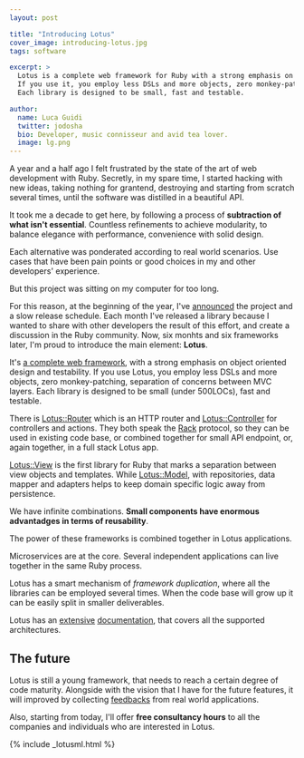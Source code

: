 ```yaml
---
layout: post

title: "Introducing Lotus"
cover_image: introducing-lotus.jpg
tags: software

excerpt: >
  Lotus is a complete web framework for Ruby with a strong emphasis on object oriented design and testability.
  If you use it, you employ less DSLs and more objects, zero monkey-patching, separation of concerns between MVC layers.
  Each library is designed to be small, fast and testable.

author:
  name: Luca Guidi
  twitter: jodosha
  bio: Developer, music connisseur and avid tea lover.
  image: lg.png
---
```


A year and a half ago I felt frustrated by the state of the art of web development with Ruby.
Secretly, in my spare time, I started hacking with new ideas, taking nothing for grantend, destroying and starting from scratch several times, until the software was distilled in a beautiful API.

It took me a decade to get here, by following a process of **subtraction of what isn't essential**.
Countless refinements to achieve modularity, to balance elegance with performance, convenience with solid design.

Each alternative was ponderated according to real world scenarios.
Use cases that have been pain points or good choices in my and other developers' experience.

But this project was sitting on my computer for too long.

For this reason, at the beginning of the year, I've [announced](http://lucaguidi.com/2014/01/01/announcing-lotus.html) the project and a slow release schedule.
Each month I've released a library because I wanted to share with other developers the result of this effort, and create a discussion in the Ruby community.
Now, six monhts and six frameworks later, I'm proud to introduce the main element: **Lotus**.

It's [a complete web framework](http://lotusrb.org), with a strong emphasis on object oriented design and testability.
If you use Lotus, you employ less DSLs and more objects, zero monkey-patching, separation of concerns between MVC layers.
Each library is designed to be small (under 500LOCs), fast and testable.

There is [Lotus::Router](https://github.com/lotus/router) which is an HTTP router and [Lotus::Controller](https://github.com/lotus/controller) for controllers and actions.
They both speak the [Rack](http://rack.github.io) protocol, so they can be used in existing code base, or combined together for small API endpoint, or, again together, in a full stack Lotus app.

[Lotus::View](https://github.com/lotus/view) is the first library for Ruby that marks a separation between view objects and templates.
While [Lotus::Model](https://github.com/lotus/model), with repositories, data mapper and adapters helps to keep domain specific logic away from persistence.

We have infinite combinations. **Small components have enormous advantadges in terms of reusability**.

The power of these frameworks is combined together in Lotus applications.

Microservices are at the core. Several independent applications can live together in the same Ruby process.

Lotus has a smart mechanism of _framework duplication_, where all the libraries can be employed several times.
When the code base will grow up it can be easily split in smaller deliverables.

Lotus has an [extensive](http://rdoc.info/gems/lotusrb) [documentation](https://github.com/lotus/lotus/blob/master/README.md), that covers all the supported architectures.

## The future

Lotus is still a young framework, that needs to reach a certain degree of code maturity.
Alongside with the vision that I have for the future features, it will improved by collecting [feedbacks](https://gitter.im/lotus/chat) from real world applications.

Also, starting from today, I'll offer **free consultancy hours** to all the companies and individuals who are interested in Lotus.

{% include _lotusml.html %}
